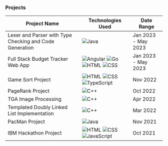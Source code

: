 ### Projects

| Project Name                                          | Technologies Used                                | Date Range        |
|------------------------------------------------------|--------------------------------------------------|-------------------|
| Lexer and Parser with Type Checking and Code Generation | ![Java](https://img.shields.io/badge/-Java-grey) | Jan 2023 - May 2023 |
| Full Stack Budget Tracker Web App                    | ![Angular](https://img.shields.io/badge/-Angular-grey) ![Go](https://img.shields.io/badge/-Go-grey) ![HTML](https://img.shields.io/badge/-HTML-grey) ![CSS](https://img.shields.io/badge/-CSS-grey) | Jan 2023 - May 2023 |
| Game Sort Project                                    | ![HTML](https://img.shields.io/badge/-HTML-grey) ![CSS](https://img.shields.io/badge/-CSS-grey) ![TypeScript](https://img.shields.io/badge/-TypeScript-grey) | Nov 2022 |
| PageRank Project                                     | ![C++](https://img.shields.io/badge/-C++-grey)   | Oct 2022 |
| TGA Image Processing                                 | ![C++](https://img.shields.io/badge/-C++-grey)   | Apr 2022 |
| Templated Doubly Linked List Implementation         | ![C++](https://img.shields.io/badge/-C++-grey)   | Mar 2022 |
| PacMan Project                                       | ![Java](https://img.shields.io/badge/-Java-grey) | Nov 2021 |
| IBM Hackathon Project                                | ![HTML](https://img.shields.io/badge/-HTML-grey) ![CSS](https://img.shields.io/badge/-CSS-grey) ![JavaScript](https://img.shields.io/badge/-JavaScript-grey) | Oct 2021 |

